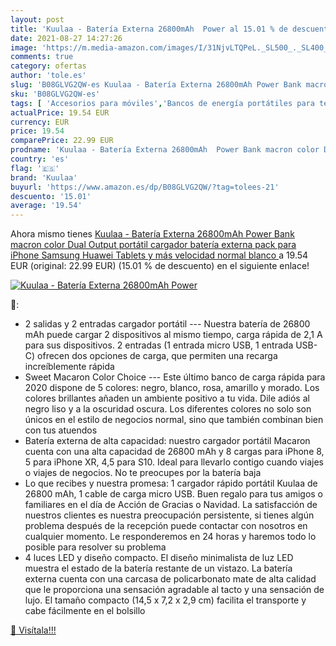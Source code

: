 ```yaml
---
layout: post
title: 'Kuulaa - Batería Externa 26800mAh  Power al 15.01 % de descuento'
date: 2021-08-27 14:27:26
image: 'https://m.media-amazon.com/images/I/31NjvLTQPeL._SL500_._SL400_.jpg'
comments: true
category: ofertas
author: 'tole.es'
slug: 'B08GLVG2QW-es Kuulaa - Batería Externa 26800mAh Power Bank macron color...'
sku: 'B08GLVG2QW-es'
tags: [ 'Accesorios para móviles','Bancos de energía portátiles para teléfonos móviles','Cargadores para móviles','Comunicación móvil y accesorios','Electrónica','iphone','kuulaa', ]
actualPrice: 19.54 EUR
currency: EUR
price: 19.54
comparePrice: 22.99 EUR
prodname: 'Kuulaa - Batería Externa 26800mAh  Power Bank macron color Dual Output portátil cargador batería externa pack para iPhone   Samsung  Huawei  Tablets y más  velocidad normal  blanco '
country: 'es'
flag: '🇪🇸'
brand: 'Kuulaa'
buyurl: 'https://www.amazon.es/dp/B08GLVG2QW/?tag=tolees-21'
descuento: '15.01'
average: '19.54'
---
```


Ahora mismo tienes [Kuulaa - Batería Externa 26800mAh  Power Bank macron color Dual Output portátil cargador batería externa pack para iPhone   Samsung  Huawei  Tablets y más  velocidad normal  blanco ](https://www.amazon.es/dp/B08GLVG2QW/?tag=tolees-21) a 19.54 EUR (original: 22.99 EUR) (15.01 %  de descuento) en el siguiente enlace!

[![Kuulaa - Batería Externa 26800mAh  Power](https://m.media-amazon.com/images/I/31NjvLTQPeL._SL500_._SL400_.jpg)](https://www.amazon.es/dp/B08GLVG2QW/?tag=tolees-21)

🔎:

- 2 salidas y 2 entradas cargador portátil --- Nuestra batería de 26800 mAh puede cargar 2 dispositivos al mismo tiempo, carga rápida de 2,1 A para sus dispositivos. 2 entradas (1 entrada micro USB, 1 entrada USB-C) ofrecen dos opciones de carga, que permiten una recarga increíblemente rápida
- Sweet Macaron Color Choice --- Este último banco de carga rápida para 2020 dispone de 5 colores: negro, blanco, rosa, amarillo y morado. Los colores brillantes añaden un ambiente positivo a tu vida. Dile adiós al negro liso y a la oscuridad oscura. Los diferentes colores no solo son únicos en el estilo de negocios normal, sino que también combinan bien con tus atuendos
- Batería externa de alta capacidad: nuestro cargador portátil Macaron cuenta con una alta capacidad de 26800 mAh y 8 cargas para iPhone 8, 5 para iPhone XR, 4,5 para S10. Ideal para llevarlo contigo cuando viajes o viajes de negocios. No te preocupes por la batería baja
- Lo que recibes y nuestra promesa: 1 cargador rápido portátil Kuulaa de 26800 mAh, 1 cable de carga micro USB. Buen regalo para tus amigos o familiares en el día de Acción de Gracias o Navidad. La satisfacción de nuestros clientes es nuestra preocupación persistente, si tienes algún problema después de la recepción puede contactar con nosotros en cualquier momento. Le responderemos en 24 horas y haremos todo lo posible para resolver su problema
- 4 luces LED y diseño compacto. El diseño minimalista de luz LED muestra el estado de la batería restante de un vistazo. La batería externa cuenta con una carcasa de policarbonato mate de alta calidad que le proporciona una sensación agradable al tacto y una sensación de lujo. El tamaño compacto (14,5 x 7,2 x 2,9 cm) facilita el transporte y cabe fácilmente en el bolsillo

[🛒 Visítala!!!](https://www.amazon.es/dp/B08GLVG2QW/?tag=tolees-21)
